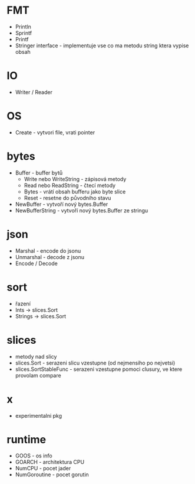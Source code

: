 # FMT
- Println
- Sprintf
- Printf
- Stringer interface - implementuje vse co ma metodu string ktera vypise obsah

# IO
- Writer / Reader

# OS
- Create - vytvori file, vrati pointer

# bytes
- Buffer - buffer bytů
  - Write nebo WriteString - zápisová metody
  - Read nebo ReadString - čtecí metody
  - Bytes - vrátí obsah bufferu jako byte slice
  - Reset - resetne do původního stavu
- NewBuffer - vytvoří nový bytes.Buffer
- NewBufferString - vytvoří nový bytes.Buffer ze stringu

# json
- Marshal - encode do jsonu
- Unmarshal - decode z jsonu
- Encode / Decode

# sort
- řazení
- Ints -> slices.Sort
- Strings -> slices.Sort

# slices
- metody nad slicy
- slices.Sort - serazeni slicu vzestupne (od nejmensiho po nejvetsi)
- slices.SortStableFunc - serazeni vzestupne pomoci clusury, ve ktere provolam compare

# x
- experimentalni pkg

# runtime
- GOOS - os info
- GOARCH - architektura CPU
- NumCPU - pocet jader
- NumGoroutine - pocet gorutin
